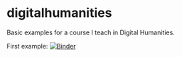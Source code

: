 # digitalhumanities
Basic examples for a course I teach in Digital Humanities.

First example:
[![Binder](https://mybinder.org/badge_logo.svg)](https://mybinder.org/v2/gh/quemeneryuna/digitalhumanities/HEAD)
